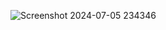 ![Screenshot 2024-07-05 234346](https://github.com/Bayya132/Todo_List_Using_Python/assets/174703911/47ef83d6-c74a-4b4e-9166-9ff33c8195e4)
